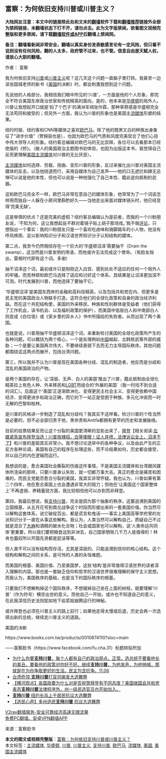  <h2>富察：为何依旧支持川普或川普主义？</h2> <p class="notice"><b>大陆网友注意：本文中的链接除此处和文末的<a href="https://github.com/bannedbook/fanqiang" >翻墙</a>软件下载和<a href="https://github.com/killgcd/justmysocks/blob/master/README.md">翻墙推荐</a>链接外全部为禁网链接，未翻墙状态下打不开，请勿点击。此为文字版禁闻，欲看图文视频完整版和更多禁闻，请下载<a href="https://github.com/bannedbook/fanqiang">翻墙软件或APP</a>后翻墙上禁闻网。</p><p>备注：翻墙看新闻非常安全，翻墙以真实身份发表敏感言论有一定风险，但只看不说则没有任何风险，翻的人太多，政府管不过来，也不管。信息自由是天赋人权，请放心大胆的翻墙。</b></p>  <div class="entry"> <p>作者： 富察</p> <p>我为何依旧支持<a href="https://www.bannedbook.org/bnews/tag/%e5%b7%9d%e6%99%ae/" class="st_tag internal_tag" rel="tag" title="标签 川普 下的日志">川普</a>或<a href="https://www.bannedbook.org/bnews/tag/%e5%b7%9d%e6%99%ae%e4%b8%bb%e4%b9%89/" class="st_tag internal_tag" rel="tag" title="标签 川普主义 下的日志">川普主义</a>呢？这几天这个问题一直脑子里打转。我甚至一边读张国城老师的新书《<a href="https://www.bannedbook.org/bnews/tag/%e7%be%8e%e5%9b%bd/" class="st_tag internal_tag" rel="tag" title="标签 美国 下的日志">美国</a>的决断》时，都会刺激我想到这个问题。</p> <p>先说他的人格部分。我相信我们眼中所见的‘川普’，一方面是他的个人形象，即完全不符合美国东岸政治世家和传统精英的面向，是的，他本来是<a href="https://www.bannedbook.org/bnews/tag/%e5%8d%8e%e7%9b%9b%e9%a1%bf/" class="st_tag internal_tag" rel="tag" title="标签 华盛顿 下的日志">华盛顿</a>的局外人。川普让我想起开口就是‘妈了个巴子’的满洲军阀张作霖，那种草莽感是华盛顿完全无法苟同和接受的；但另外一方面，我认为川普的形象也是美国主<a href="https://www.bannedbook.org/bnews/tag/%E6%B5%81%E5%AA%92%E4%BD%93/" class="st_tag internal_tag" rel="tag" title="标签 流媒体 下的日志">流媒体</a>形塑的结果。</p> <p>纽约时报、纽约客和CNN等媒体之喜欢<a href="https://www.bannedbook.org/bnews/tag/%e6%ac%a7%e5%b7%b4%e9%a9%ac/" class="st_tag internal_tag" rel="tag" title="标签 欧巴马 下的日志">欧巴马</a>，除了他的既黑又白的种族出身象征了“进步价值”（贺锦丽也是），也因为欧巴马的气质和风度完美契合了他们心目中伟大领导人的形象。纽约客总编辑对欧巴马的无比崇拜，各位可以去看那本已经绝版的《桥》。（敝人的美国政治主题图书初体验，也因为出版这本书，我觉得自己反而更理解<a href="https://www.bannedbook.org/bnews/tag/%e7%be%8e%e5%9b%bd%e4%b8%bb%e6%b5%81%e5%aa%92%e4%bd%93/" class="st_tag internal_tag" rel="tag" title="标签 美国主流媒体 下的日志">美国主流媒体</a>对川普的无比厌恶）。</p> <p><a href="https://www.bannedbook.org/bnews/tag/%e4%b8%bb%e6%b5%81%e5%aa%92%e4%bd%93/" class="st_tag internal_tag" rel="tag" title="标签 主流媒体 下的日志">主流媒体</a>如何选择、剪裁、扭曲、变形川普的形象，反过来催化出川普对美国主流媒体的反击，以及他绕道而行，采用自媒体为自己发声——他的口无遮拦和肆无忌惮可以说是他的本性，但也可以说是一种他强化了自己本性、籍此逆向抵制的武器。</p> <p>这和欧巴马完全不一样，欧巴马非常在意自己的媒体形象，他常常为了一个词该怎样用而独自一人躲在小房间里斟酌好久——当他走出来面对媒体镜头时，他已经变得‘完美无缺’。</p>  <p>这是审慎的优点？还是完美的虚假？纽约客总编辑认为是前者，而我的一个川粉朋友说，‘不知为何，这让我想起岳不群对着镜子贴上胡子那场戏。’我不做<span class='wp_keywordlink_affiliate'><a href="https://www.bannedbook.org/bnews/comments/" title="新闻评论" target="_blank">评论</a></span>，只想指出一个事实：我的川粉朋友只是一个喜欢吃卤味和骑脚踏车的小人物，他没有呼风唤雨、足以影响知识分子和汉语世界知识分子认知结构的媒体。</p> <p>第二点，我至今仍然相信存在一个巨大的‘华盛顿沼泽’需要抽干（Drain the swamp），这当然是川普发明的用语，而他或许无法完成这个使命。（有脸友指出，雷根时代即有这个词。多谢）</p> <p>抽干沼泽这个词，最初或许只是刚刚迈入白宫、感到处处不适应的任何一个局外人的牢骚。而克林顿和欧巴马选择了适应和讨好这个体系，其结果是让沼泽更加深不可测。时代发展到川普，而他选择了要抽干它。</p> <p>‘华盛顿沼泽’是美国东西岸的金融和高科技精英，以及包括共和党在内、但更多是民主党的美国政治人物联手打造，这符合他们的全球化政策和自身的政治经济利益。而在这个共犯结构里，美国的外来移民、种族和性别群体是受益者（他们获得了工作机会，读书机会、以及福利政策的保护），而美国中低层白人和中南部白人则变成《白垃圾》或《家乡里的异乡人》书中所描绘的失败者。从而出现了两个美国。</p> <p>也就是说，川普用抽干华盛顿沼泽这个词，来重新检讨美国的全球化政策所产生的各种问题。可以概括为两个核心，一个是处理例如<span class='wp_keywordlink_affiliate'><a href="https://www.bannedbook.org/" title="中国" target="_blank">中国</a></span>崛起、北韩核武等外部的威胁；一个是要让美国再次伟大，不要继续衰弱下去而无力主导国际秩序。其他问题都围绕这这两点而展开，包括台湾问题。</p> <p>第三，所以我并不认为川普是现在美国各种分歧、混乱的制造者，他反而是分歧和混乱的美国政治的产物。</p>  <p>是两个美国的存在，让‘深层、无声、白人的美国’推出了川普，籍此抵制由全球化精英拉上有色人种、外来移民和<span class='wp_keywordlink'><a href="https://www.bannedbook.org/forum57/topic6302.html" title="我所知道的地球历史与奥秘篇（十）：同性恋与吸毒" target="_blank">LGBT</a></span>而组合的‘外展的美国’（我一时找不到合适的词汇）。后面这个‘美国’正逐渐欧洲化、变得更民主社会主义、变得更依赖中国经济、变得更进步和政治正确，而它的下一站正是受困于种族、多元化冲突而一时无解的巴黎和柏林。</p> <p>是川普的风格进一步制造了混乱和分歧吗？我其实不这样看。检讨川普的个性当然是必要的，但不必全部归责于他，黑命贵和Antifa都拥有更早的历史和发展脉络。</p> <p>目前的投票结果反而让这个分裂的美国更清晰的显影出来了，<span class='wp_keywordlink'><a href="https://www.bannedbook.org/bnews/comments/20201018/1415809.html" title="“硬盘门”再爆：拿中共华信10％股的“大人物”正是拜登" target="_blank">拜登</a></span>【相关阅读:<a href='https://www.bannedbook.org/bnews/bannedvideo/20201108/1427782.html' target='_blank'>左媒紧急宣布拜登当选！川普放辣招，白等傻眼！证人井喷，法律诉讼全上，沼泽干了</a>】和川普的差距其实非常小。我不想讨论选举中的各种争议，以及由此产生的正反方各种论调，美国有自己的程序在处理这些，而不论结果如何，历史都会接受，并以自己的内在逻辑而运行。</p> <p>我想说的是，愈合美国社会撕裂的伤痕这件事情，不是美国主流媒体和台湾跟风媒体所渲染的那样，只要川普承认失败，就一切都万事大吉。真正的愈合是痛苦和困难的，而民主党能否愈合分裂的美国，我其实非常怀疑。我也认为，川普如果有第二个四年，他在愈合美国上也会遭遇非常大的阻力；但他在‘让美国这个国家整体上’不再虚弱、养精蓄锐方面，我比较相信他可以办到而非拜登。</p> <p>第四，我最后想说，我<a href="https://www.bannedbook.org/bnews/tag/%E6%94%AF%E6%8C%81%E5%B7%9D%E6%99%AE/" class="st_tag internal_tag" rel="tag" title="标签 支持川普 下的日志">支持川普</a>，完全是因为那个抽象的秩序。这要追溯到美国的立国根基，从五月花号到南北战争这个时段而形塑出来的一套美国价值。你当然可以解构这套体系，说它破绽百出、都是谎言和鬼话——事实上美国高等学府里的左派知识分子一直在从事这些解构。我认为，人类当然可以解构自己，质疑自己不过就是混合了<span class='wp_keywordlink'><a href="https://www.bannedbook.org/bnews/lifebaike/20181016/1013890.html" title="中国留学生试了一下大麻 结果死在回国路上" target="_blank">大麻</a></span>和酒精的碳水化合物；社会或国家也可以解构，说‘人类命运共同体’更重要，所以我们要把粮食运到非洲去，自己国家牺牲几千万人是值得的！林肯也蓄奴所以开国先贤都是屁话等等。</p> <p>但人类不可以没有结构而存活，尤其是深层的、只能追溯到信仰的核心结构。这个结构和解构之间的关系，是可怜的人类的永恒难题。</p>  <p>而美国的根基、美国价值、乃至美国梦，这些‘结构’是非常值得汉语世界的读者深入理解的内容。那也是一套缺乏信仰和哲学的汉语世界很难理解的保守主义思想。而我认为，美国秩序的基础，也是当下的国际秩序的根基。</p> <p>只要我们不想解构掉这个国际秩序，不想锯掉自己坐在上面的树枝，就要理解‘川普’（作为符号）横空出世的意义。而他自己一开始，或许也不知道自己的意义，在此我深信历史法则犹如地下岩浆般崩腾运行的神秘。</p> <p>或许拜登也必须在川普主义的路上前行；如果他走得太慢或后退，历史会再一次选择出新的总统，继续走川普主义的道路。</p> <p>美国的决断</p> <p>https://www.books.com.tw/products/0010874110?sloc=main</p> <p></p>  <p>——富察脸书（https://www.facebook.com/fu.cha.31）标题转贴所加</p> <ul class='op-related-articles' title='相关阅读'> <li><a href='https://www.bannedbook.org/bnews/bannedvideo/20201106/1429342.html' target='_blank'>为什么你要<b>支持川普</b>，每个人都有自己的政治观点，正常。选总统不要看他长的美丑，要看他的政策对你好不好。继续<b>支持川普</b>，为他发声，为他呐喊，那就是在为你争取更好的生活。民主包含抗争。11.06</a></li> <li><a href='https://www.bannedbook.org/bnews/comments/20201111/1429274.html' target='_blank'>台湾侨领 <b>支持川普</b>打官司揭发大选舞弊</a></li> <li><a href='https://www.bannedbook.org/bnews/bannedvideo/20201111/1429176.html' target='_blank'>【横河观点】各国政要为什么对是否祝贺拜登有不同态度？美国继国会共和党表态<b>支持川普</b>法律程序外，州一级民选官员也开始加入。</a></li> <li><a href='https://www.bannedbook.org/bnews/comments/20201111/1429047.html' target='_blank'><b>支持川普</b> 纽约长岛上千居民抗议大选舞弊</a></li> <li><a href='https://www.bannedbook.org/bnews/bannedvideo/20201111/1429043.html' target='_blank'>【选民心声】多州选民<b>支持川普</b> 抗议大选舞弊</a></li> </ul> <p class="texttj"> <a href="https://www.bannedbook.org/forum23/topic22702.html" target="_blank">V2ray翻墙服务-安全可靠经济高速无限流量</a><br/> <a href="https://github.com/bannedbook/fanqiang/wiki/%E7%A6%81%E9%97%BB%E7%BD%91%E5%AE%89%E5%8D%93%E7%BF%BB%E5%A2%99%E6%96%B0%E9%97%BBAPP" target="_blank">免费PC翻墙、安卓VPN翻墙APP</a></p><p> 来源：富察脸书 </p><a name='sharetosocial'></a>       <div><b>本文的图文或视频完整版</b>：<a href='https://www.bannedbook.org/bnews/comments/20201112/1429764.html'>富察：为何依旧支持川普或川普主义？</a></div>  </div><!--END ENTRY--> <div class="postfooter"> <div>本文标签：<a href="https://www.bannedbook.org/bnews/tag/%e4%b8%bb%e6%b5%81%e5%aa%92%e4%bd%93/" rel="tag">主流媒体</a>, <a href="https://www.bannedbook.org/bnews/tag/%e5%8d%8e%e7%9b%9b%e9%a1%bf/" rel="tag">华盛顿</a>, <a href="https://www.bannedbook.org/bnews/tag/%e5%b7%9d%e6%99%ae/" rel="tag">川普</a>, <a href="https://www.bannedbook.org/bnews/tag/%e5%b7%9d%e6%99%ae%e4%b8%bb%e4%b9%89/" rel="tag">川普主义</a>, <a href="https://www.bannedbook.org/bnews/tag/%E6%94%AF%E6%8C%81%E5%B7%9D%E6%99%AE/" rel="tag">支持川普</a>, <a href="https://www.bannedbook.org/bnews/tag/%e6%ac%a7%e5%b7%b4%e9%a9%ac/" rel="tag">欧巴马</a>, <a href="https://www.bannedbook.org/bnews/tag/%E6%B5%81%E5%AA%92%E4%BD%93/" rel="tag">流媒体</a>, <a href="https://www.bannedbook.org/bnews/tag/%e7%be%8e%e5%9b%bd/" rel="tag">美国</a>, <a href="https://www.bannedbook.org/bnews/tag/%e7%be%8e%e5%9b%bd%e4%b8%bb%e6%b5%81%e5%aa%92%e4%bd%93/" rel="tag">美国主流媒体</a></div>  </div><!--END POSTFOOTER--> 